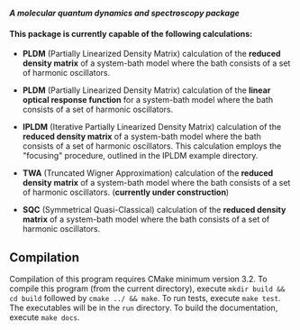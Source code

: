 __*A molecular quantum dynamics and spectroscopy package*__

#### This package is currently capable of the following calculations:


* __PLDM__ (Partially Linearized Density Matrix) calculation of the __reduced density
 matrix__ of a system-bath model where the bath consists of a set of harmonic 
 oscillators.

* __PLDM__ (Partially Linearized Density Matrix) calculation of the __linear 
optical response function__ for a system-bath model where the bath consists 
of a set of harmonic oscillators.

* __IPLDM__ (Iterative Partially Linearized Density Matrix) calculation of the __reduced density
 matrix__ of a system-bath model where the bath consists of a set of harmonic 
 oscillators. This calculation employs the "focusing" procedure, outlined in the IPLDM example directory.

* __TWA__ (Truncated Wigner Approximation) calculation of the __reduced density matrix__ 
of a system-bath model where the bath consists of a set of harmonic oscillators.
(__currently under construction__)

* __SQC__ (Symmetrical Quasi-Classical) calculation of the __reduced density matrix__ 
of a system-bath model where the bath consists of a set of harmonic oscillators. 

## Compilation

Compilation of this program requires CMake minimum version 3.2. 
To compile this program (from the current directory), execute `mkdir build && cd build` 
followed by `cmake ../ && make`. To run tests, execute `make test`. The executables 
will be in the `run` directory. To build the documentation, execute `make docs`.